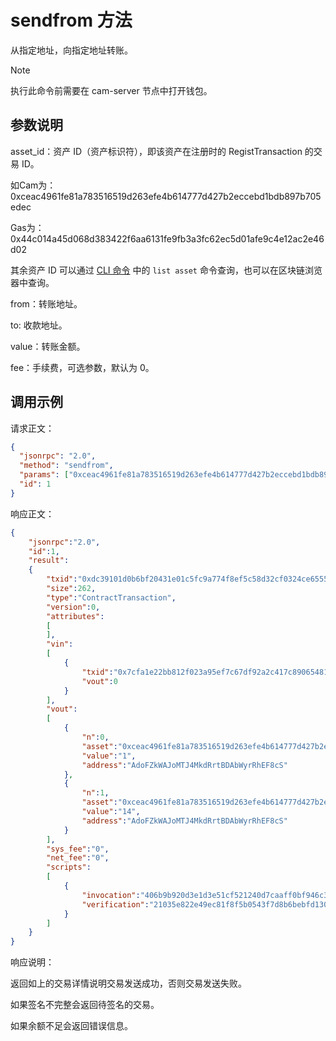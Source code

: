 # sendfrom 方法

从指定地址，向指定地址转账。

> [!Note]
> 执行此命令前需要在 cam-server 节点中打开钱包。

## 参数说明

asset_id：资产 ID（资产标识符），即该资产在注册时的 RegistTransaction 的交易 ID。

如Cam为：0xceac4961fe81a783516519d263efe4b614777d427b2eccebd1bdb897b705edec

Gas为：0x44c014a45d068d383422f6aa6131fe9fb3a3fc62ec5d01afe9c4e12ac2e46d02

其余资产 ID 可以通过 [CLI 命令](../../../node/console.html) 中的 `list asset` 命令查询，也可以在区块链浏览器中查询。

from：转账地址。

to: 收款地址。

value：转账金额。

fee：手续费，可选参数，默认为 0。

## 调用示例

请求正文：

```json
{
  "jsonrpc": "2.0",
  "method": "sendfrom",
  "params": ["0xceac4961fe81a783516519d263efe4b614777d427b2eccebd1bdb897b705edec","AdoFZkWAJoMTJ4MkdRrtBDAbWyrRhEF8cS","AdoFZkWAJoMTJ4MkdRrtBDAbWyrRhEF8cS",1],
  "id": 1
}
```

响应正文：

```json
{
    "jsonrpc":"2.0",
    "id":1,
    "result":
    {
        "txid":"0xdc39101d0b6bf20431e01c5fc9a774f8ef5c58d32cf0324ce6555910c58eeb43",
        "size":262,
        "type":"ContractTransaction",
        "version":0,
        "attributes":
        [
        ],
        "vin":
        [
            {
                "txid":"0x7cfa1e22bb812f023a95ef7c67df92a2c417c89065481f166fef4b228348b65d",
                "vout":0
            }
        ],
        "vout":
        [
            {
                "n":0,
                "asset":"0xceac4961fe81a783516519d263efe4b614777d427b2eccebd1bdb897b705edec",
                "value":"1",
                "address":"AdoFZkWAJoMTJ4MkdRrtBDAbWyrRhEF8cS"
            },
            {
                "n":1,
                "asset":"0xceac4961fe81a783516519d263efe4b614777d427b2eccebd1bdb897b705edec",
                "value":"14",
                "address":"AdoFZkWAJoMTJ4MkdRrtBDAbWyrRhEF8cS"
            }
        ],
        "sys_fee":"0",
        "net_fee":"0",
        "scripts":
        [
            {
                "invocation":"406b9b920d3e1d3e51cf521240d7caaff0bf946c3576ad41cc8072d28e4b36132440611a16f9dc595862537a617fdf3c58858ce7db8a74556700a0e297abfaa4d9",
                "verification":"21035e822e49ec81f8f5b0543f7d8b6bebfd130ffb89df23051529da9839aef8d1cdac"
            }
        ]
    }
}
```

响应说明：

返回如上的交易详情说明交易发送成功，否则交易发送失败。

如果签名不完整会返回待签名的交易。

如果余额不足会返回错误信息。